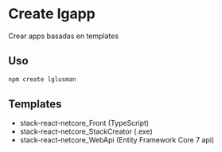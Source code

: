 # Create lgapp
Crear apps basadas en templates

## Uso
```bash
npm create lglusman
```

## Templates

* stack-react-netcore_Front (TypeScript)
* stack-react-netcore_StackCreator (.exe)
* stack-react-netcore_WebApi (Entity Framework Core 7 api)